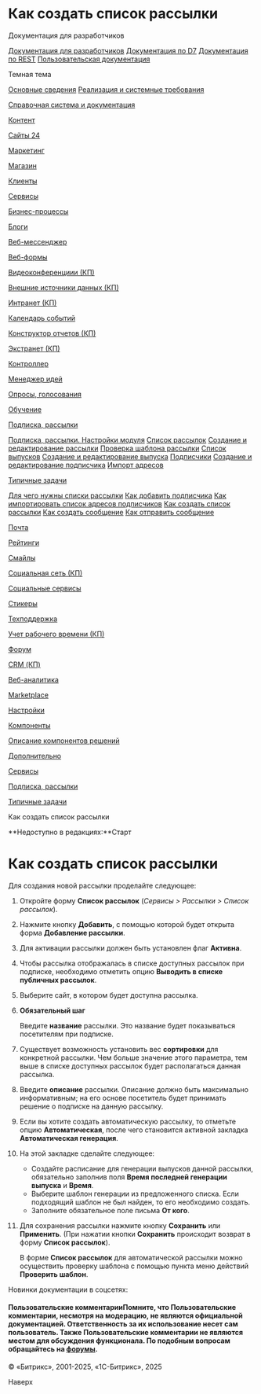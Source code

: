 # Как создать список рассылки

Документация для разработчиков

[Документация для разработчиков](https://dev.1c-bitrix.ru/api_help/)
[Документация по D7](https://dev.1c-bitrix.ru/api_d7/)
[Документация по REST](https://dev.1c-bitrix.ru/rest_help/)
[Пользовательская документация](https://dev.1c-bitrix.ru/user_help/)

Темная тема

[Основные сведения](/user_help/index.php)
[Реализация и системные требования](/user_help/reqintro.php)

[Справочная система и документация](/user_help/help/index.php)

[Контент](/user_help/content/index.php)

[Сайты 24](/user_help/sites24/index.php)

[Маркетинг](/user_help/marketing/index.php)

[Магазин](/user_help/store/index.php)

[Клиенты](/user_help/clients/index.php)

[Сервисы](/user_help/service/index.php)

[Бизнес-процессы](/user_help/service/bizproc/index.php)

[Блоги](/user_help/service/blogs/index.php)

[Веб-мессенджер](/user_help/service/im/index.php)

[Веб-формы](/user_help/service/form/index.php)

[Видеоконференциии (КП)](/user_help/service/video/index.php)

[Внешние источники данных (КП)](/user_help/service/xdi/index.php)

[Интранет (КП)](/user_help/service/intranet/index.php)

[Календарь событий](/user_help/service/event_calendar/index.php)

[Конструктор отчетов (КП)](/user_help/service/report/index.php)

[Экстранет (КП)](/user_help/service/extranet/index.php)

[Контроллер](/user_help/service/controller/index.php)

[Менеджер идей](/user_help/service/idea/index.php)

[Опросы, голосования](/user_help/service/vote/index.php)

[Обучение](/user_help/service/learning/index.php)

[Подписка, рассылки](/user_help/service/subscribe/index.php)

[Подписка, рассылки. Настройки модуля](/user_help/service/subscribe/settings.php)
[Список рассылок](/user_help/service/subscribe/rubric_admin.php)
[Создание и редактирование рассылки](/user_help/service/subscribe/rubric_edit.php)
[Проверка шаблона рассылки](/user_help/service/subscribe/template_test.php)
[Список выпусков](/user_help/service/subscribe/posting_admin.php)
[Создание и редактирование выпуска](/user_help/service/subscribe/posting_edit.php)
[Подписчики](/user_help/service/subscribe/subscr_admin.php)
[Создание и редактирование подписчика](/user_help/service/subscribe/subscr_edit.php)
[Импорт адресов](/user_help/service/subscribe/subscr_import.php)

[Типичные задачи](/user_help/service/subscribe/sample/index.php)

[Для чего нужны списки рассылки](/user_help/service/subscribe/sample/howto_why_newsletter_list.php)
[Как добавить подписчика](/user_help/service/subscribe/sample/howto_add_subscriber.php)
[Как импортировать список адресов подписчиков](/user_help/service/subscribe/sample/howto_import_subscriber_list.php)
[Как создать список рассылки](/user_help/service/subscribe/sample/howto_create_newsletter_list.php)
[Как создать сообщение](/user_help/service/subscribe/sample/howto_create_message.php)
[Как отправить сообщение](/user_help/service/subscribe/sample/howto_send_message.php)

[Почта](/user_help/service/mail/index.php)

[Рейтинги](/user_help/service/rating/index.php)

[Смайлы](/user_help/service/smile/index.php)

[Социальная сеть (КП)](/user_help/service/socialnetwork/index.php)

[Социальные сервисы](/user_help/service/socialservices/index.php)

[Стикеры](/user_help/service/stickers/index.php)

[Техподдержка](/user_help/service/support/index.php)

[Учет рабочего времени (КП)](/user_help/service/timeman/index.php)

[Форум](/user_help/service/forum/index.php)

[CRM (КП)](/user_help/service/crm/index.php)

[Веб-аналитика](/user_help/statistic/index.php)

[Marketplace](/user_help/marketplace/index.php)

[Настройки](/user_help/settings/index.php)

[Компоненты](/user_help/components/index.php)

[Описание компонентов решений](/user_help/description_decisions/index.php)

[Дополнительно](/user_help/additional/index.php)

[Сервисы](/user_help/service/index.php)

[Подписка, рассылки](/user_help/service/subscribe/index.php)

[Типичные задачи](/user_help/service/subscribe/sample/index.php)

Как создать список рассылки

**Недоступно в редакциях:**Старт

# Как создать список рассылки

Для создания новой рассылки проделайте следующее:

1. Откройте форму **Список рассылок** (*Сервисы > Рассылки > Список рассылок*).
2. Нажмите кнопку **Добавить**, с помощью которой будет открыта форма **Добавление рассылки**.
3. Для активации рассылки должен быть установлен флаг **Активна**.
4. Чтобы рассылка отображалась в списке доступных рассылок при подписке, необходимо отметить опцию **Выводить в списке публичных рассылок**.
5. Выберите сайт, в котором будет доступна рассылка.
6. **Обязательный шаг**
     
   Введите **название** рассылки. Это название будет показываться посетителям при подписке.
7. Существует возможность установить вес **сортировки** для конкретной рассылки. Чем больше значение этого параметра, тем выше в списке доступных рассылок будет располагаться данная рассылка.
8. Введите **описание** рассылки. Описание должно быть максимально информативным; на его основе посетитель будет принимать решение о подписке на данную рассылку.
9. Если вы хотите создать автоматическую рассылку, то отметьте опцию **Автоматическая**, после чего становится активной закладка **Автоматическая генерация**.
10. На этой закладке сделайте следующее:
    * Создайте расписание для генерации выпусков данной рассылки, обязательно заполнив поля **Время последней генерации выпуска** и **Время**.
    * Выберите шаблон генерации из предложенного списка. Если подходящий шаблон не был найден, то его необходимо создать.
    * Заполните обязательное поле письма **От кого**.
11. Для сохранения рассылки нажмите кнопку **Сохранить** или **Применить**. (При нажатии кнопки **Сохранить** происходит возврат в форму **Список рассылок**).

    В форме **Список рассылок** для автоматической рассылки можно осуществить проверку шаблона с помощью пункта меню действий **Проверить шаблон**.

Новинки документации в соцсетях:

#### Пользовательские комментарииПомните, что Пользовательские комментарии, несмотря на модерацию, не являются официальной документацией. Ответственность за их использование несет сам пользователь. Также Пользовательские комментарии не являются местом для обсуждения функционала. По подобным вопросам обращайтесь на [форумы](http://dev.1c-bitrix.ru/community/forums/group1/).

© «Битрикс», 2001-2025, «1С-Битрикс», 2025

Наверх